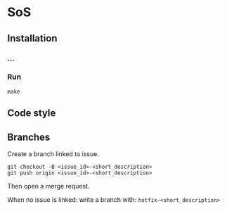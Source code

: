 # SoS

## Installation

### ...

### Run
```shell
make
```

## Code style

## Branches

Create a branch linked to issue.

```shell
git checkout -B <issue_id>-<short_description>
git push origin <issue_id>-<short_description>
```

Then open a merge request.

When no issue is linked: write a branch with: `hotfix-<short_description>`